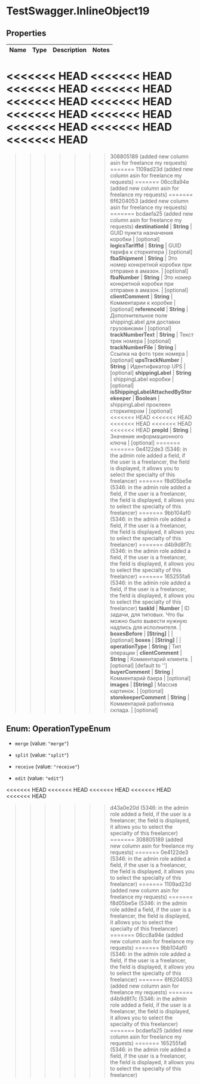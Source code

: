 # TestSwagger.InlineObject19

## Properties

Name | Type | Description | Notes
------------ | ------------- | ------------- | -------------
<<<<<<< HEAD
<<<<<<< HEAD
<<<<<<< HEAD
<<<<<<< HEAD
<<<<<<< HEAD
<<<<<<< HEAD
<<<<<<< HEAD
<<<<<<< HEAD
<<<<<<< HEAD
<<<<<<< HEAD
<<<<<<< HEAD
=======
>>>>>>> 308805189 (added new column asin for freelance my requests)
=======
>>>>>>> 1109ad23d (added new column asin for freelance my requests)
=======
>>>>>>> 06cc8a94e (added new column asin for freelance my requests)
=======
>>>>>>> 6f6204053 (added new column asin for freelance my requests)
=======
>>>>>>> bcdaefa25 (added new column asin for freelance my requests)
**destinationId** | **String** | GUID пункта назначения коробки | [optional] 
**logicsTariffId** | **String** | GUID тарифа к сторкипера | [optional] 
**fbaShipment** | **String** | Это номер конкретной коробки при отправке в амазон. | [optional] 
**fbaNumber** | **String** | Это номер конкретной коробки при отправке в амазон. | [optional] 
**clientComment** | **String** | Комментарии к коробке | [optional] 
**referenceId** | **String** | Дополнительное поле shippingLabel для доставки грузовиками | [optional] 
**trackNumberText** | **String** | Текст трек номера | [optional] 
**trackNumberFile** | **String** | Ссылка на фото трек номера | [optional] 
**upsTrackNumber** | **String** | Идентификатор UPS | [optional] 
**shippingLabel** | **String** | shippingLabel коробки | [optional] 
**isShippingLabelAttachedByStorekeeper** | **Boolean** | shippingLabel проклеен сторкипером | [optional] 
<<<<<<< HEAD
<<<<<<< HEAD
<<<<<<< HEAD
<<<<<<< HEAD
<<<<<<< HEAD
**prepId** | **String** | Значение информационного ключа | [optional] 
=======
=======
>>>>>>> 0e4122de3 (5346: in the admin role added a field, if the user is a freelancer, the field is displayed, it allows you to select the specialty of this freelancer)
=======
>>>>>>> f8d05be5e (5346: in the admin role added a field, if the user is a freelancer, the field is displayed, it allows you to select the specialty of this freelancer)
=======
>>>>>>> 9bb104af0 (5346: in the admin role added a field, if the user is a freelancer, the field is displayed, it allows you to select the specialty of this freelancer)
=======
>>>>>>> d4b9d8f7c (5346: in the admin role added a field, if the user is a freelancer, the field is displayed, it allows you to select the specialty of this freelancer)
=======
>>>>>>> 165255fa6 (5346: in the admin role added a field, if the user is a freelancer, the field is displayed, it allows you to select the specialty of this freelancer)
**taskId** | **Number** | ID задачи, для типовых. Что бы можно было вывести нужную надпись для исполнителя. | 
**boxesBefore** | **[String]** |  | [optional] 
**boxes** | **[String]** |  | 
**operationType** | **String** | Тип операции | 
**clientComment** | **String** | Комментарий клиента. | [optional] [default to &#39;&#39;]
**buyerComment** | **String** | Комментарий баера | [optional] 
**images** | **[String]** | Массив картинок. | [optional] 
**storekeeperComment** | **String** | Комментарий работника склада. | [optional] 



## Enum: OperationTypeEnum


* `merge` (value: `"merge"`)

* `split` (value: `"split"`)

* `receive` (value: `"receive"`)

* `edit` (value: `"edit"`)


<<<<<<< HEAD
<<<<<<< HEAD
<<<<<<< HEAD
<<<<<<< HEAD
<<<<<<< HEAD
>>>>>>> d43a0e20d (5346: in the admin role added a field, if the user is a freelancer, the field is displayed, it allows you to select the specialty of this freelancer)
=======
>>>>>>> 308805189 (added new column asin for freelance my requests)
=======
>>>>>>> 0e4122de3 (5346: in the admin role added a field, if the user is a freelancer, the field is displayed, it allows you to select the specialty of this freelancer)
=======
>>>>>>> 1109ad23d (added new column asin for freelance my requests)
=======
>>>>>>> f8d05be5e (5346: in the admin role added a field, if the user is a freelancer, the field is displayed, it allows you to select the specialty of this freelancer)
=======
>>>>>>> 06cc8a94e (added new column asin for freelance my requests)
=======
>>>>>>> 9bb104af0 (5346: in the admin role added a field, if the user is a freelancer, the field is displayed, it allows you to select the specialty of this freelancer)
=======
>>>>>>> 6f6204053 (added new column asin for freelance my requests)
=======
>>>>>>> d4b9d8f7c (5346: in the admin role added a field, if the user is a freelancer, the field is displayed, it allows you to select the specialty of this freelancer)
=======
>>>>>>> bcdaefa25 (added new column asin for freelance my requests)
=======
>>>>>>> 165255fa6 (5346: in the admin role added a field, if the user is a freelancer, the field is displayed, it allows you to select the specialty of this freelancer)


